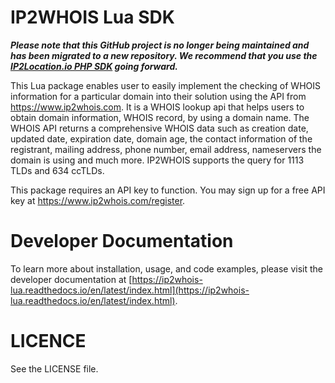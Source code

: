 IP2WHOIS Lua SDK
=================

 **_Please note that this GitHub project is no longer being maintained and has been migrated to a new repository. We recommend that you use the [IP2Location.io PHP SDK](https://github.com/ip2location/ip2location-io-php) going forward._**
 
This Lua package enables user to easily implement the checking of WHOIS information for a particular domain into their solution using the API from https://www.ip2whois.com. It is a WHOIS lookup api that helps users to obtain domain information, WHOIS record, by using a domain name. The WHOIS API returns a comprehensive WHOIS data such as creation date, updated date, expiration date, domain age, the contact information of the registrant, mailing address, phone number, email address, nameservers the domain is using and much more. IP2WHOIS supports the query for 1113 TLDs and 634 ccTLDs.

This package requires an API key to function. You may sign up for a free API key at https://www.ip2whois.com/register.

Developer Documentation
=====================

To learn more about installation, usage, and code examples, please visit the developer documentation at [https://ip2whois-lua.readthedocs.io/en/latest/index.html](https://ip2whois-lua.readthedocs.io/en/latest/index.html).

LICENCE
=====================
See the LICENSE file.
